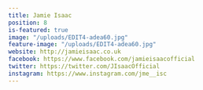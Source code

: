 ```yaml
---
title: Jamie Isaac
position: 8
is-featured: true
image: "/uploads/EDIT4-adea60.jpg"
feature-image: "/uploads/EDIT4-adea60.jpg"
website: http://jamieisaac.co.uk
facebook: https://www.facebook.com/jamieisaacofficial
twitter: https://twitter.com/JIsaacOfficial
instagram: https://www.instagram.com/jme__isc
---
```


